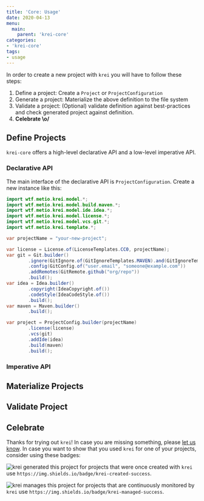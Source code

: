 ```yaml
---
title: 'Core: Usage'
date: 2020-04-13
menu:
  main:
    parent: 'krei-core'
categories:
- 'krei-core'
tags:
- usage
---
```


In order to create a new project with `krei` you will have to follow these steps:

1. Define a project: Create a `Project` or `ProjectConfiguration`
2. Generate a project: Materialize the above definition to the file system
3. Validate a project: (Optional) validate definition against best-practices and check generated project against definition.
4. **Celebrate \o/**

## Define Projects

`krei-core` offers a high-level declarative API and a low-level imperative API.

### Declarative API

The main interface of the declarative API is `ProjectConfiguration`. Create a new instance like this:

```java
import wtf.metio.krei.model.*;
import wtf.metio.krei.model.build.maven.*;
import wtf.metio.krei.model.ide.idea.*;
import wtf.metio.krei.model.license.*;
import wtf.metio.krei.model.vcs.git.*;
import wtf.metio.krei.template.*;

var projectName = "your-new-project";

var license = License.of(LicenseTemplates.CC0, projectName);
var git = Git.builder()
        .ignore(GitIgnore.of(GitIgnoreTemplates.MAVEN).and(GitIgnoreTemplates.BAZEL))
        .config(GitConfig.of("user.email", "someone@example.com"))
        .addRemotes(GitRemote.github("org/repo"))
        .build();
var idea = Idea.builder()
        .copyright(IdeaCopyright.of())
        .codeStyle(IdeaCodeStyle.of())
        .build();
var maven = Maven.builder()
        .build();

var project = ProjectConfig.builder(projectName)
        .license(license)
        .vcs(git)
        .addIde(idea)
        .build(maven)
        .build();
```

### Imperative API

## Materialize Projects

## Validate Project

## Celebrate

Thanks for trying out `krei`! In case you are missing something, please [let us know](../../community/help). In case you want to show that you used `krei` for one of your projects, consider using these badges:

![krei generated this project](https://img.shields.io/badge/krei-created-success) for projects that were once created with `krei` use `https://img.shields.io/badge/krei-created-success`.

![krei manages this project](https://img.shields.io/badge/krei-managed-success) for projects that are continuously monitored by `krei` use `https://img.shields.io/badge/krei-managed-success`.
